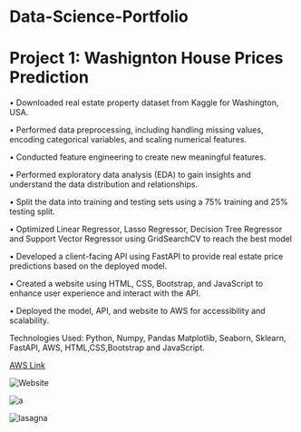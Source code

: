 # Data-Science-Portfolio

# Project 1: Washignton House Prices Prediction

•	Downloaded real estate property dataset from Kaggle for Washington, USA.

•	Performed data preprocessing, including handling missing values, encoding categorical variables, and scaling numerical features.

•	Conducted feature engineering to create new meaningful features.

•	Performed exploratory data analysis (EDA) to gain insights and understand the data distribution and relationships.

•	Split the data into training and testing sets using a 75% training and 25% testing split.

•	Optimized Linear Regressor, Lasso Regressor, Decision Tree Regressor and Support Vector Regressor using GridSearchCV to reach the best model

•	Developed a client-facing API using FastAPI to provide real estate price predictions based on the deployed model.

•	Created a website using HTML, CSS, Bootstrap, and JavaScript to enhance user experience and interact with the API.

•	Deployed the model, API, and website to AWS for accessibility and scalability.

Technologies Used: Python, Numpy, Pandas Matplotlib, Seaborn, Sklearn, FastAPI, AWS, HTML,CSS,Bootstrap and JavaScript. 

[AWS Link](http://ec2-54-242-12-7.compute-1.amazonaws.com/)

![Website](https://github.com/kamlishgoswami/Data-Science-Portfolio/blob/main/Washigton%20House%20Prices%20Prediction.png)

![a](Washigton%20House%20Prices%20Prediction.png)

<img src="Washigton%20House%20Prices%20Prediction.png" alt="lasagna">
